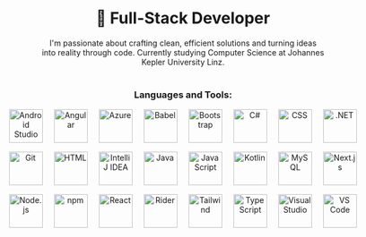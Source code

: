 <div align="center">

# 🚀 Full-Stack Developer

I'm passionate about crafting clean, efficient solutions and turning ideas into reality through code. Currently studying Computer Science at Johannes Kepler University Linz.

<h3 align="center" style="margin-top: 40px;">Languages and Tools:</h3>

<div align="center" style="max-width: 600px; margin: auto;">

  <div style="display: flex; justify-content: center; gap: 20px; margin-bottom: 16px;">
    <img src="https://skillicons.dev/icons?i=androidstudio" alt="Android Studio" width="60" height="60" />
    <img src="https://skillicons.dev/icons?i=angular" alt="Angular" width="60" height="60" />
    <img src="https://skillicons.dev/icons?i=azure" alt="Azure" width="60" height="60" />
    <img src="https://skillicons.dev/icons?i=babel" alt="Babel" width="60" height="60" />
    <img src="https://skillicons.dev/icons?i=bootstrap" alt="Bootstrap" width="60" height="60" />
    <img src="https://skillicons.dev/icons?i=cs" alt="C#" width="60" height="60" />
    <img src="https://skillicons.dev/icons?i=css" alt="CSS" width="60" height="60" />
    <img src="https://skillicons.dev/icons?i=dotnet" alt=".NET" width="60" height="60" />
  </div>

  <div style="display: flex; justify-content: center; gap: 20px; margin-bottom: 16px;">
    <img src="https://skillicons.dev/icons?i=git" alt="Git" width="60" height="60" />
    <img src="https://skillicons.dev/icons?i=html" alt="HTML" width="60" height="60" />
    <img src="https://skillicons.dev/icons?i=idea" alt="IntelliJ IDEA" width="60" height="60" />
    <img src="https://skillicons.dev/icons?i=java" alt="Java" width="60" height="60" />
    <img src="https://skillicons.dev/icons?i=js" alt="JavaScript" width="60" height="60" />
    <img src="https://skillicons.dev/icons?i=kotlin" alt="Kotlin" width="60" height="60" />
    <img src="https://skillicons.dev/icons?i=mysql" alt="MySQL" width="60" height="60" />
    <img src="https://skillicons.dev/icons?i=nextjs" alt="Next.js" width="60" height="60" />
  </div>

  <div style="display: flex; justify-content: center; gap: 20px;">
    <img src="https://skillicons.dev/icons?i=nodejs" alt="Node.js" width="60" height="60" />
    <img src="https://skillicons.dev/icons?i=npm" alt="npm" width="60" height="60" />
    <img src="https://skillicons.dev/icons?i=react" alt="React" width="60" height="60" />
    <img src="https://skillicons.dev/icons?i=rider" alt="Rider" width="60" height="60" />
    <img src="https://skillicons.dev/icons?i=tailwind" alt="Tailwind" width="60" height="60" />
    <img src="https://skillicons.dev/icons?i=ts" alt="TypeScript" width="60" height="60" />
    <img src="https://skillicons.dev/icons?i=visualstudio" alt="Visual Studio" width="60" height="60" />
    <img src="https://skillicons.dev/icons?i=vscode" alt="VS Code" width="60" height="60" />
  </div>

</div>
</div>
